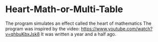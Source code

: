 # Heart-Math-or-Multi-Table
The program simulates an effect called the heart of mathematics
The program was inspired by the video: https://www.youtube.com/watch?v=qhbuKbxJsk8
It was written a year and a half ago.